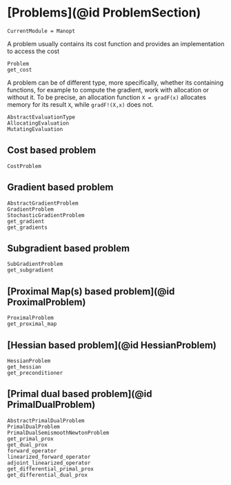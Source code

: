 # [Problems](@id ProblemSection)

```@meta
CurrentModule = Manopt
```

A problem usually contains its cost function and provides an
implementation to access the cost

```@docs
Problem
get_cost
```

A problem can be of different type, more specifically, whether its containing functions,
for example to compute the gradient, work with allocation or without it. To be precise, an
allocation function `X = gradF(x)` allocates memory for its result `X`, while `gradF!(X,x)` does not.

```@docs
AbstractEvaluationType
AllocatingEvaluation
MutatingEvaluation
```

## Cost based problem

```@docs
CostProblem
```

## Gradient based problem

```@docs
AbstractGradientProblem
GradientProblem
StochasticGradientProblem
get_gradient
get_gradients
```

## Subgradient based problem

```@docs
SubGradientProblem
get_subgradient
```

## [Proximal Map(s) based problem](@id ProximalProblem)

```@docs
ProximalProblem
get_proximal_map
```

## [Hessian based problem](@id HessianProblem)

```@docs
HessianProblem
get_hessian
get_preconditioner
```

## [Primal dual based problem](@id PrimalDualProblem)

```@docs
AbstractPrimalDualProblem
PrimalDualProblem
PrimalDualSemismoothNewtonProblem
get_primal_prox
get_dual_prox
forward_operator
linearized_forward_operator
adjoint_linearized_operator
get_differential_primal_prox
get_differential_dual_prox
```
